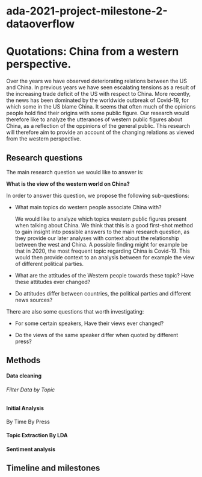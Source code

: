 # ada-2021-project-milestone-2-dataoverflow

# Quotations: China from a western perspective.
Over the years we have observed deteriorating relations between the US and China. In previous years we have seen escalating tensions as a result of the increasing trade deficit of the US with respect to China. More recently, the news has been dominated by the worldwide outbreak of Covid-19, for which some in the US blame China. It seems that often much of the opinions people hold find their origins with some public figure. Our research would therefore like to analyze the utterances of western public figures about China, as a reflection of the oppinions of the general public. This research will therefore aim to provide an account of the changing relations as viewed from the western perspective. 

## Research questions

The main research question we would like to answer is:

**What is the view of the western world on China?**

In order to answer this question, we propose the following sub-questions:

- What main topics do western people associate China with?

    We would like to analyze which topics western public figures present when talking about China. We think that this is a good first-shot method to gain insight into possible answers to the main research question, as they provide our later analyses with context about the relationship between the west and China. A possible finding might for example be that in 2020, the most frequent topic regarding China is Covid-19. This would then provide context to an analysis between for example the view of different political parties.
    
- What are the attitudes of the Western people towards these topic? Have these attitudes ever changed?

- Do attitudes differ between countries, the political parties and different news sources?

There are also some questions that worth investigating:

- For some certain speakers, Have their views ever changed?

- Do the views of the same speaker differ when quoted by different press?


## Methods

#### Data cleaning

###### Filter Data by Topic

#### Initial Analysis

By Time
By Press

#### Topic Extraction By LDA

#### Sentiment analysis 

#### 

#### 

## Timeline and milestones

